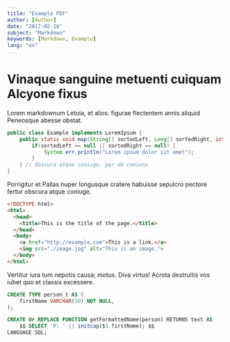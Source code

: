```yaml
---
title: "Example PDF"
author: [Author]
date: "2017-02-20"
subject: "Markdown"
keywords: [Markdown, Example]
lang: "en"
...
```


# Vinaque sanguine metuenti cuiquam Alcyone fixus

Lorem markdownum Letoia, et alios: figurae flectentem annis aliquid Peneosque
abesse obstat.

```java
public class Example implements LoremIpsum {
	public static void map(String[] sortedLeft, Long[] sortedRight, int splitIndex) {
		if(sortedLeft == null || sortedRight == null) {
			System.err.println("Lorem ipsum dolor sit amet");
		}
	} // Obscura atque coniuge, per de coniunx
}
```

Porrigitur et Pallas nuper longusque cratere habuisse sepulcro pectore fertur
obscura atque coniuge.

```html
<!DOCTYPE html>
<html>
  <head>
    <title>This is the title of the page.</title>
  </head>
  <body>
    <a href="http://example.com">This is a link.</a>
    <img src="./image.jpg" alt="This is an image.">
  </body>
</html>
```

Vertitur iura tum nepotis causa; motus. Diva virtus! Acrota destruitis vos
iubet quo et classis excessere.

```sql
CREATE TYPE person_t AS (
	firstName VARCHAR(50) NOT NULL,
);

CREATE Or REPLACE FUNCTION getFormattedName(person) RETURNS text AS
	$$ SELECT 'P: ' || initcap($1.firstName); $$
LANGUAGE SQL;
```